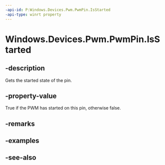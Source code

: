 ----api-id: P:Windows.Devices.Pwm.PwmPin.IsStarted
-api-type: winrt property
---<!-- Property syntaxpublic bool IsStarted { get; }--># Windows.Devices.Pwm.PwmPin.IsStarted## -descriptionGets the started state of the pin.## -property-valueTrue if the PWM has started on this pin, otherwise false.## -remarks## -examples## -see-also